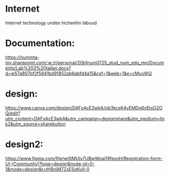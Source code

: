 # Internet
Internet technology undes hicheeliin labuud
# Documentation: 
https://nummta-my.sharepoint.com/:w:/r/personal/20b1num0725_stud_num_edu_mn/Documents/Lab%203%20tailan.docx?d=w57a807bf2f5841bd91852ab6abfd4a15&csf=1&web=1&e=cMvuWQ
# design:
https://www.canva.com/design/DAFxAcE3wkA/ob3kcsK4yEMDo6vEtxG2OQ/edit?utm_content=DAFxAcE3wkA&utm_campaign=designshare&utm_medium=link2&utm_source=sharebutton
# design2:
https://www.figma.com/file/w0tMUly7UBwWoaj19fexoH/Registration-form-UI-(Community)?type=design&node-id=0-1&mode=design&t=tH8njM7ZxESqKvIl-0

